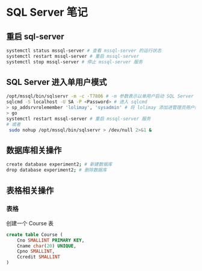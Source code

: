 # SQL Server 笔记

## 重启 sql-server
````bash
systemctl status mssql-server # 查看 mssql-server 的运行状态
systemctl restart mssql-server # 重启 mssql-server
systemctl stop mssql-server # 停止 mssql-server 服务
````
## SQL Server 进入单用户模式
````bash
/opt/mssql/bin/sqlservr -m -c -T7806 # -m 参数表示以单用户启动 SQL Server
sqlcmd -S localhost -U SA -P <Password> # 进入 sqlcmd
> sp_addsrvrolemember 'lolimay', 'sysadmin' # 将 lolimay 添加进管理员用户组
> go
systemctl restart mssql-server # 重启 mssql-server 服务
# 或者
 sudo nohup /opt/mssql/bin/sqlservr > /dev/null 2>&1 &
````

## 数据库相关操作
````bash
create database experiment2; # 新建数据库
drop database experiment2; # 删除数据库
````

## 表格相关操作
### 表格
创建一个 Course 表
````sql
create table Course (
	Cno SMALLINT PRIMARY KEY,
	Cname char(20) UNIQUE,
	Cpno SMALLINT,
	Ccredit SMALLINT
)
````
